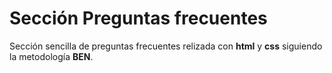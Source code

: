 # Sección Preguntas frecuentes

Sección sencilla de preguntas frecuentes relizada con **html** y **css** siguiendo la metodología **BEN**.

